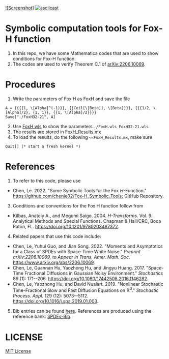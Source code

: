 [![Screenshot]](./media/Screenshot.png)
[![asciicast](https://asciinema.org/a/619828.svg)](https://asciinema.org/a/619828)

# Symbolic computation tools for Fox-H function
1. In this repo, we have some Mathematica codes that are used to show conditions for Fox-H function.
2. The codes are used to verify Theorem C.1 of [arXiv:2206.10069](https://arxiv.org/abs/2206.10069).

# Procedures
1. Write the parameters of Fox H as FoxH and save the file
```
A = {{{{1, \[Alpha]^(-1)}}, {{Ceil[\[Beta]], \[Beta]}}}, {{{1/2, \[Alpha]/2}, {1, 1}}, {{1, \[Alpha]/2}}}}
Save["./FoxH32-21", A]
```
2. Use [FoxH wls](./FoxH.wls) to show the parameters `./FoxH.wls FoxH32-21.wls`
3. The results are stored in [FoxH_Results mx](./FoxH_Results.mx)
4. To load the results, do the following `<<FoxH_Results.mx`, make sure
```
Quit[] (* start a fresh kernel *)
```
# References

1. To refer to this code, please use

  * Chen, Le. 2022. "Some Symbolic Tools for the Fox $H$-Function." <https://github.com/chenle02/Fox-H_Symbolic_Tools>; GitHub Repository.

3. Conditions and conventions for the Fox H function follow from

  * Kilbas, Anatoly A., and Megumi Saigo. 2004. $H$*-Transforms*. Vol. 9. Analytical Methods and Special Functions. Chapman & Hall/CRC, Boca Raton, FL. <https://doi.org/10.1201/9780203487372>.

4. Related papers that use this code include:

  * Chen, Le, Yuhui Guo, and Jian Song. 2022. "Moments and Asymptotics for a Class of SPDEs with Space-Time White Noise." *Preprint arXiv:2206.10069, to Appear in Trans. Amer. Math. Soc.* <https://www.arxiv.org/abs/2206.10069>.
  * Chen, Le, Guannan Hu, Yaozhong Hu, and Jingyu Huang. 2017. "Space-Time Fractional Diffusions in Gaussian Noisy Environment." *Stochastics* 89 (1): 171--206. <https://doi.org/10.1080/17442508.2016.1146282>.
  * Chen, Le, Yaozhong Hu, and David Nualart. 2019. "Nonlinear Stochastic Time-Fractional Slow and Fast Diffusion Equations on $\mathbb{R}^d$." *Stochastic Process. Appl.* 129 (12): 5073--5112. <https://doi.org/10.1016/j.spa.2019.01.003>.

5. Bib entries can be found [here](./refs/refs.bib). References are produced using the reference bank: [SPDEs-Bib](https://github.com/chenle02/SPDEs-Bib).


# LICENSE
[MIT License](LICENSE)
